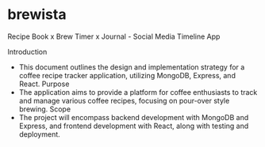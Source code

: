 # brewista
Recipe Book x Brew Timer x Journal - Social Media Timeline App 

Introduction
* This document outlines the design and implementation strategy for a coffee recipe tracker application, utilizing MongoDB, Express, and React.
Purpose
* The application aims to provide a platform for coffee enthusiasts to track and manage various coffee recipes, focusing on pour-over style brewing.
Scope
* The project will encompass backend development with MongoDB and Express, and frontend development with React, along with testing and deployment.
